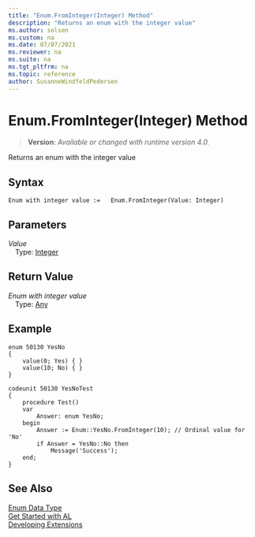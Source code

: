 ```yaml
---
title: "Enum.FromInteger(Integer) Method"
description: "Returns an enum with the integer value"
ms.author: solsen
ms.custom: na
ms.date: 07/07/2021
ms.reviewer: na
ms.suite: na
ms.tgt_pltfrm: na
ms.topic: reference
author: SusanneWindfeldPedersen
---
```

[//]: # (START>DO_NOT_EDIT)
[//]: # (IMPORTANT:Do not edit any of the content between here and the END>DO_NOT_EDIT.)
[//]: # (Any modifications should be made in the .xml files in the ModernDev repo.)
# Enum.FromInteger(Integer) Method
> **Version**: _Available or changed with runtime version 4.0._

Returns an enum with the integer value


## Syntax
```AL
Enum with integer value :=   Enum.FromInteger(Value: Integer)
```
## Parameters
*Value*  
&emsp;Type: [Integer](../integer/integer-data-type.md)  
  


## Return Value
*Enum with integer value*  
&emsp;Type: [Any](../any/any-data-type.md)  



[//]: # (IMPORTANT: END>DO_NOT_EDIT)
## Example

```al
enum 50130 YesNo
{
    value(0; Yes) { }
    value(10; No) { }
}

codeunit 50130 YesNoTest
{
    procedure Test()
    var
        Answer: enum YesNo;
    begin
        Answer := Enum::YesNo.FromInteger(10); // Ordinal value for 'No'
        if Answer = YesNo::No then
            Message('Success');
    end;
}
```

## See Also
[Enum Data Type](enum-data-type.md)  
[Get Started with AL](../../devenv-get-started.md)  
[Developing Extensions](../../devenv-dev-overview.md)